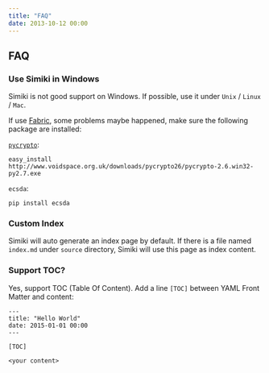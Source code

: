 ```yaml
---
title: "FAQ"
date: 2013-10-12 00:00
---
```


## FAQ ##

### Use Simiki in Windows ###

Simiki is not good support on Windows. If possible, use it under `Unix` / `Linux` / `Mac`.

If use [Fabric](http://www.fabfile.org/), some problems maybe happened, make sure the following package are installed:

[`pycrypto`](http://www.voidspace.org.uk/python/modules.shtml#pycrypto):

	easy_install http://www.voidspace.org.uk/downloads/pycrypto26/pycrypto-2.6.win32-py2.7.exe

`ecsda`:

	pip install ecsda

### Custom Index ###

Simiki will auto generate an index page by default. If there is a file named `index.md` under `source` directory, Simiki will use this page as index content.

### Support TOC? ###

Yes, support TOC (Table Of Content). Add a line `[TOC]` between YAML Front Matter and content:

	---
	title: "Hello World"
	date: 2015-01-01 00:00
	---

	[TOC]

	<your content>
